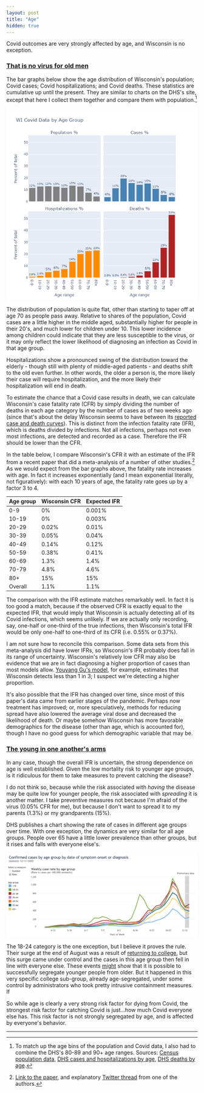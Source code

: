 ```yaml
---
layout: post
title: "Age"
hidden: true
---
```


Covid outcomes are very strongly affected by age, and Wisconsin is no exception. 

### [That is no virus for old men](https://www.poetryfoundation.org/poems/43291/sailing-to-byzantium)
The bar graphs below show the age distribution of Wisconsin's population; Covid cases; Covid hospitalizations; and Covid deaths. These statistics are cumulative up until the present. They are similar to charts on the DHS's site, except that here I collect them together and compare them with population.[^Sources]

![Age distributions](../assets/Age-Covid_2020-12-11.png)

The distribution of population is quite flat, other than starting to taper off at age 70 as people pass away. Relative to shares of the population, Covid cases are a little higher in the middle aged, substantially higher for people in their 20's, and much lower for children under 10. This lower incidence among children could indicate that they are less susceptible to the virus, or it may only reflect the lower likelihood of diagnosing an infection as Covid in that age group.

Hospitalizations show a pronounced swing of the distribution toward the elderly - though still with plenty of middle-aged patients - and deaths shift to the old even further. In other words, the older a person is, the more likely their case will require hospitalization, and the more likely their hospitalization will end in death.

To estimate the chance that a Covid case results in death, we can calculate Wisconsin's case fatality rate (CFR) by simply dividing the number of deaths in each age category by the number of cases as of two weeks ago (since that's about the delay Wisconsin seems to have between its [reported case and death curves](2020-12-07-status-update.md)). This is distinct from the infection fatality rate (IFR), which is deaths divided by infections. Not all infections, perhaps not even most infections, are detected and recorded as a case. Therefore the IFR should be lower than the CFR.

In the table below, I compare Wisconsin's CFR it with an estimate of the IFR from a recent paper that did a meta-analysis of a number of other studies.[^Paper] As we would expect from the bar graphs above, the fatality rate increases with age. In fact it increases exponentially (and I mean exponential literally, not figuratively): with each 10 years of age, the fatality rate goes up by a factor 3 to 4. 

Age group | Wisconsin CFR | Expected IFR
---------- | ----------- | -----------
0-9   | 0%    | 0.001%
10-19 | 0%    | 0.003%
20-29 | 0.02% | 0.01%
30-39 | 0.05% | 0.04%
40-49 | 0.14% | 0.12%
50-59 | 0.38% | 0.41%
60-69 | 1.3%  | 1.4%
70-79 | 4.8%  | 4.6%
80+   | 15%   | 15%
Overall   | 1.1%  | 1.1%

The comparison with the IFR estimate matches remarkably well. In fact it is too good a match, because if the observed CFR is exactly equal to the expected IFR, that would imply that Wisconsin is actually detecting all of its Covid infections, which seems unlikely. If we are actually only recording, say, one-half or one-third of the true infections, then Wisconsin's total IFR would be only one-half to one-third of its CFR (i.e. 0.55% or 0.37%).

I am not sure how to reconcile this comparison. Some data sets from this meta-analysis did have lower IFRs, so Wisconsin's IFR probably does fall in its range of uncertainty. Wisconsin's relatively low CFR may also be evidence that we are in fact diagnosing a higher proportion of cases than most models allow. [Youyang Gu's model](https://covid19-projections.com/infections/us-wi), for example, estimates that Wisconsin detects less than 1 in 3; I suspect we're detecting a higher proportion. 

It's also possible that the IFR has changed over time, since most of this paper's data came from earlier stages of the pandemic. Perhaps now treatment has improved; or, more speculatively, methods for reducing spread have also lowered the average viral dose and decreased the likelihood of death. Or maybe somehow Wisconsin has more favorable demographics for the disease (other than age, which is accounted for), though I have no good guess for which demographic variable that may be. 

### [The young in one another's arms](https://www.poetryfoundation.org/poems/43291/sailing-to-byzantium)
In any case, though the overall IFR is uncertain, the strong dependence on age is well established. Given the low mortality risk to younger age groups, is it ridiculous for them to take measures to prevent catching the disease?

I do not think so, because while the risk associated with *having* the disease may be quite low for younger people, the risk associated with *spreading* it is another matter. I take preventive measures not because I'm afraid of the virus (0.05% CFR for me), but because I don't want to spread it to my parents (1.3%) or my grandparents (15%). 

DHS publishes a chart showing the rate of cases in different age groups over time. With one exception, the dynamics are very similar for all age groups. People over 65 have a little lower prevalence than other groups, but it rises and falls with everyone else's.

![DHS cases by age](../assets/Age-Cases-DHS_2020-12-11.png)

The 18-24 category is the one exception, but I believe it proves the rule. Their surge at the end of August was a result of [returning to college](2020-09-14-wisconsin-colleges.md), but this surge came under control and the cases in this age group then fell in line with everyone else. These events [might](https://twitter.com/danielle_ivory/status/1337814187175784450) show that it is possible to successfully segregate younger people from older. But it happened in this very specific college sub-group, already age-segregated, under some control by administrators who took pretty intrusive containment measures. If 

So while age is clearly a very strong risk factor for dying from Covid, the strongest risk factor for catching Covid is just...how much Covid everyone else has. This risk factor is not strongly segregated by age, and is affected by everyone's behavior.

---
[^Sources]: To match up the age bins of the population and Covid data, I also had to combine the DHS's 80-89 and 90+ age ranges. Sources: [Census population data](https://data.census.gov/cedsci/table?q=S01&g=0400000US55&d=ACS%201-Year%20Estimates%20Subject%20Tables&tid=ACSST1Y2019.S0101&hidePreview=true), [DHS cases and hospitalizations by age](https://www.dhs.wisconsin.gov/covid-19/cases.htm), [DHS deaths by age](https://www.dhs.wisconsin.gov/covid-19/deaths.htm).

[^Paper]: [Link to the paper](https://link.springer.com/article/10.1007/s10654-020-00698-1), and explanatory [Twitter thread](https://twitter.com/GidMK/status/1336423659850801152) from one of the authors.
